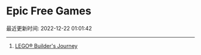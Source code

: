 # Epic Free Games

最近更新时间: 2022-12-22 01:01:42

--- 
1. [LEGO® Builder's Journey](https://store.epicgames.com/en-US/p/lego-builders-journey) 

